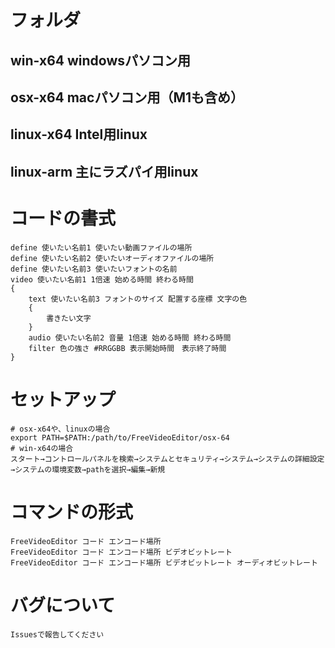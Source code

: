 # フォルダ
## win-x64 windowsパソコン用
## osx-x64 macパソコン用（M1も含め）
## linux-x64 Intel用linux
## linux-arm 主にラズパイ用linux

# コードの書式 
	define 使いたい名前1 使いたい動画ファイルの場所 
	define 使いたい名前2 使いたいオーディオファイルの場所 
	define 使いたい名前3 使いたいフォントの名前 
	video 使いたい名前1 1倍速 始める時間 終わる時間 
	{ 
		text 使いたい名前3 フォントのサイズ 配置する座標 文字の色 
		{ 
			書きたい文字 
		} 
		audio 使いたい名前2 音量 1倍速 始める時間 終わる時間 
		filter 色の強さ #RRGGBB 表示開始時間　表示終了時間 
	} 

# セットアップ
	# osx-x64や、linuxの場合
	export PATH=$PATH:/path/to/FreeVideoEditor/osx-64
	# win-x64の場合
	スタート→コントロールパネルを検索→システムとセキュリティ→システム→システムの詳細設定→システムの環境変数→pathを選択→編集→新規
# コマンドの形式
	FreeVideoEditor コード エンコード場所
	FreeVideoEditor コード エンコード場所 ビデオビットレート
	FreeVideoEditor コード エンコード場所 ビデオビットレート オーディオビットレート
# バグについて
	Issuesで報告してください
